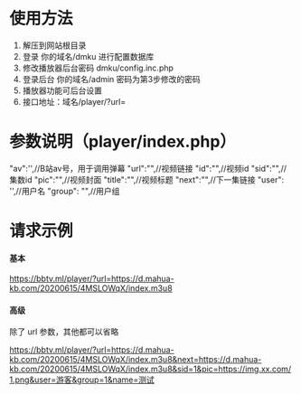 # 使用方法
1. 解压到网站根目录
2. 登录  你的域名/dmku 进行配置数据库  
3. 修改播放器后台密码  dmku/config.inc.php
4. 登录后台 你的域名/admin  密码为第3步修改的密码
5. 播放器功能可后台设置
6. 接口地址：域名/player/?url=

# 参数说明（player/index.php）
"av":'<?php echo($_GET['av']);?>',//B站av号，用于调用弹幕
"url":"<?php echo($_GET['url']);?>",//视频链接
"id":"<?php echo($_GET['url']);?>",//视频id
"sid":"<?php echo($_GET['sid']);?>",//集数id
"pic":"<?php echo($_GET['pic']);?>",//视频封面
"title":"<?php echo($_GET['name']);?>",//视频标题
"next":"<?php echo($_GET['next']);?>",//下一集链接
"user": '<?php echo($_GET['user']);?>',//用户名
"group": "<?php echo($_GET['group']);?>",//用户组

# 请求示例
#### 基本
https://bbtv.ml/player/?url=https://d.mahua-kb.com/20200615/4MSLOWqX/index.m3u8

#### 高级
除了 url 参数，其他都可以省略

https://bbtv.ml/player/?url=https://d.mahua-kb.com/20200615/4MSLOWqX/index.m3u8&next=https://d.mahua-kb.com/20200615/4MSLOWqX/index.m3u8&sid=1&pic=https://img.xx.com/1.png&user=游客&group=1&name=测试